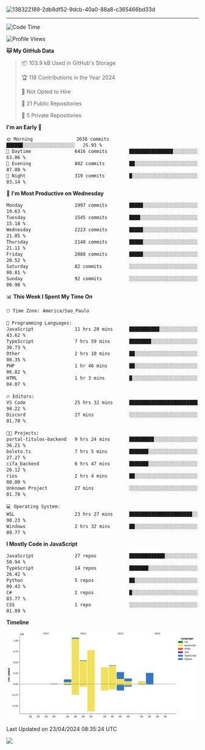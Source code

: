 
![138322189-2db8df52-9dcb-40a0-88a8-c365466bd33d](https://user-images.githubusercontent.com/89656623/214648213-d698ffe7-0c15-4728-8ac0-3e241011cc78.gif)

---

<!--START_SECTION:waka-->
![Code Time](http://img.shields.io/badge/Code%20Time-63%20hrs%2021%20mins-blue)

![Profile Views](http://img.shields.io/badge/Profile%20Views-11-blue)

**🐱 My GitHub Data** 

> 📦 103.9 kB Used in GitHub's Storage 
 > 
> 🏆 118 Contributions in the Year 2024
 > 
> 🚫 Not Opted to Hire
 > 
> 📜 21 Public Repositories 
 > 
> 🔑 5 Private Repositories 
 > 
**I'm an Early 🐤** 

```text
🌞 Morning                2638 commits        ██████░░░░░░░░░░░░░░░░░░░   25.93 % 
🌆 Daytime                6416 commits        ████████████████░░░░░░░░░   63.06 % 
🌃 Evening                802 commits         ██░░░░░░░░░░░░░░░░░░░░░░░   07.88 % 
🌙 Night                  319 commits         █░░░░░░░░░░░░░░░░░░░░░░░░   03.14 % 
```
📅 **I'm Most Productive on Wednesday** 

```text
Monday                   1997 commits        █████░░░░░░░░░░░░░░░░░░░░   19.63 % 
Tuesday                  1545 commits        ████░░░░░░░░░░░░░░░░░░░░░   15.18 % 
Wednesday                2223 commits        █████░░░░░░░░░░░░░░░░░░░░   21.85 % 
Thursday                 2148 commits        █████░░░░░░░░░░░░░░░░░░░░   21.11 % 
Friday                   2088 commits        █████░░░░░░░░░░░░░░░░░░░░   20.52 % 
Saturday                 82 commits          ░░░░░░░░░░░░░░░░░░░░░░░░░   00.81 % 
Sunday                   92 commits          ░░░░░░░░░░░░░░░░░░░░░░░░░   00.90 % 
```


📊 **This Week I Spent My Time On** 

```text
🕑︎ Time Zone: America/Sao_Paulo

💬 Programming Languages: 
JavaScript               11 hrs 20 mins      ███████████░░░░░░░░░░░░░░   43.62 % 
TypeScript               7 hrs 59 mins       ████████░░░░░░░░░░░░░░░░░   30.73 % 
Other                    2 hrs 10 mins       ██░░░░░░░░░░░░░░░░░░░░░░░   08.35 % 
PHP                      1 hr 46 mins        ██░░░░░░░░░░░░░░░░░░░░░░░   06.82 % 
HTML                     1 hr 3 mins         █░░░░░░░░░░░░░░░░░░░░░░░░   04.07 % 

🔥 Editors: 
VS Code                  25 hrs 32 mins      █████████████████████████   98.22 % 
Discord                  27 mins             ░░░░░░░░░░░░░░░░░░░░░░░░░   01.78 % 

🐱‍💻 Projects: 
portal-titulos-backend   9 hrs 24 mins       █████████░░░░░░░░░░░░░░░░   36.21 % 
boleto.ts                7 hrs 5 mins        ███████░░░░░░░░░░░░░░░░░░   27.27 % 
cifa_backend             6 hrs 47 mins       ███████░░░░░░░░░░░░░░░░░░   26.12 % 
rios                     2 hrs 4 mins        ██░░░░░░░░░░░░░░░░░░░░░░░   08.00 % 
Unknown Project          27 mins             ░░░░░░░░░░░░░░░░░░░░░░░░░   01.78 % 

💻 Operating System: 
WSL                      23 hrs 27 mins      ███████████████████████░░   90.23 % 
Windows                  2 hrs 32 mins       ██░░░░░░░░░░░░░░░░░░░░░░░   09.77 % 
```

**I Mostly Code in JavaScript** 

```text
JavaScript               27 repos            █████████████░░░░░░░░░░░░   50.94 % 
TypeScript               14 repos            ███████░░░░░░░░░░░░░░░░░░   26.42 % 
Python                   5 repos             ██░░░░░░░░░░░░░░░░░░░░░░░   09.43 % 
C#                       2 repos             █░░░░░░░░░░░░░░░░░░░░░░░░   03.77 % 
CSS                      1 repo              ░░░░░░░░░░░░░░░░░░░░░░░░░   01.89 % 
```



**Timeline**

![Lines of Code chart](https://raw.githubusercontent.com/NatanB4/NatanB4/main/assets/bar_graph.png)


 Last Updated on 23/04/2024 08:35:24 UTC
<!--END_SECTION:waka-->
    
  <a href="mailto:natanbarbosa027@gmail.com"><img src="https://img.shields.io/badge/Gmail-D14836?style=for-the-badge&logo=gmail&logoColor=white" target="_blank"></a>

